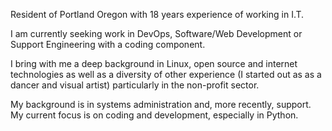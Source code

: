Resident of Portland Oregon with 18 years experience of working in I.T.

I am currently seeking work in DevOps, Software/Web Development or Support Engineering with a coding component.

I bring with me a deep background in Linux, open source and internet technologies as well as a diversity of other experience (I started out as as a dancer and visual artist) particularly in the non-profit sector.

My background is in systems administration and, more recently, support. My current focus is on coding and development, especially in Python. 
